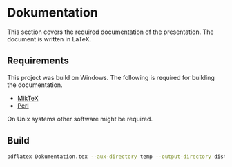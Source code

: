 # Dokumentation

This section covers the required documentation of the presentation.
The document is written in LaTeX.

## Requirements

This project was build on Windows. The following is required for building
the documentation.

-   [MikTeX](https://miktex.org/download)
-   [Perl](https://strawberryperl.com/)

On Unix systems other software might be required.

## Build

```sh
pdflatex Dokumentation.tex --aux-directory temp --output-directory dist
```
